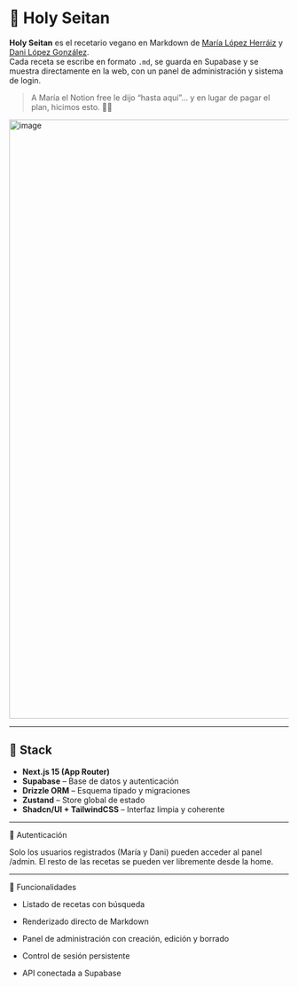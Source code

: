 # 🥦 Holy Seitan

**Holy Seitan** es el recetario vegano en Markdown de [María López Herráiz](https://github.com/mloherr) y [Dani López González](https://github.com/danilopgon).  
Cada receta se escribe en formato `.md`, se guarda en Supabase y se muestra directamente en la web, con un panel de administración y sistema de login.

> A María el Notion free le dijo “hasta aquí”... y en lugar de pagar el plan, hicimos esto. 🤷‍♂️

<img width="1920" height="1080" alt="image" src="https://github.com/user-attachments/assets/1f696553-ae1a-4bfb-aaa3-0725e43a2b8d" />

---

## 🌱 Stack

- **Next.js 15 (App Router)**  
- **Supabase** – Base de datos y autenticación  
- **Drizzle ORM** – Esquema tipado y migraciones  
- **Zustand** – Store global de estado  
- **Shadcn/UI + TailwindCSS** – Interfaz limpia y coherente  

---

🔐 Autenticación

Solo los usuarios registrados (María y Dani) pueden acceder al panel /admin.
El resto de las recetas se pueden ver libremente desde la home.

---

🍳 Funcionalidades

- Listado de recetas con búsqueda

- Renderizado directo de Markdown

- Panel de administración con creación, edición y borrado

- Control de sesión persistente

- API conectada a Supabase
